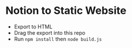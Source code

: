# Notion to Static Website

- Export to HTML
- Drag the export into this repo
- Run `npm install` then `node build.js`
